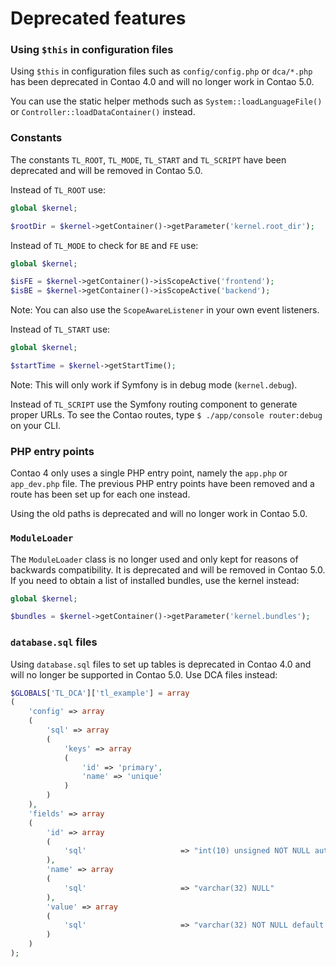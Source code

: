 Deprecated features
===================

### Using `$this` in configuration files

Using `$this` in configuration files such as `config/config.php` or `dca/*.php`
has been deprecated in Contao 4.0 and will no longer work in Contao 5.0.

You can use the static helper methods such as `System::loadLanguageFile()` or
`Controller::loadDataContainer()` instead.


### Constants

The constants `TL_ROOT`, `TL_MODE`, `TL_START` and `TL_SCRIPT` have been
deprecated and will be removed in Contao 5.0.

Instead of `TL_ROOT` use:

```php
global $kernel;

$rootDir = $kernel->getContainer()->getParameter('kernel.root_dir');
```

Instead of `TL_MODE` to check for `BE` and `FE` use:

```php
global $kernel;

$isFE = $kernel->getContainer()->isScopeActive('frontend');
$isBE = $kernel->getContainer()->isScopeActive('backend');
```

Note: You can also use the `ScopeAwareListener` in your own event listeners.

Instead of `TL_START` use:
```php
global $kernel;

$startTime = $kernel->getStartTime();
```

Note: This will only work if Symfony is in debug mode (`kernel.debug`).

Instead of `TL_SCRIPT` use the Symfony routing component to generate proper URLs.
To see the Contao routes, type `$ ./app/console router:debug` on your CLI.


### PHP entry points

Contao 4 only uses a single PHP entry point, namely the `app.php` or
`app_dev.php` file. The previous PHP entry points have been removed and a route
has been set up for each one instead.

Using the old paths is deprecated and will no longer work in Contao 5.0.


### `ModuleLoader`

The `ModuleLoader` class is no longer used and only kept for reasons of
backwards compatibility. It is deprecated and will be removed in Contao 5.0.
If you need to obtain a list of installed bundles, use the kernel instead:

```php
global $kernel;

$bundles = $kernel->getContainer()->getParameter('kernel.bundles');
```


### `database.sql` files

Using `database.sql` files to set up tables is deprecated in Contao 4.0 and
will no longer be supported in Contao 5.0. Use DCA files instead:

```php
$GLOBALS['TL_DCA']['tl_example'] = array
(
	'config' => array
	(
		'sql' => array
		(
			'keys' => array
			(
				'id' => 'primary',
				'name' => 'unique'
			)
		)
	),
	'fields' => array
	(
		'id' => array
		(
			'sql'                     => "int(10) unsigned NOT NULL auto_increment"
		),
		'name' => array
		(
			'sql'                     => "varchar(32) NULL"
		),
		'value' => array
		(
			'sql'                     => "varchar(32) NOT NULL default ''"
		)
	)
);

```

